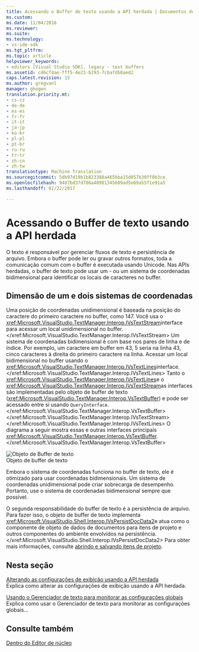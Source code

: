 ```yaml
---
title: Acessando o Buffer de texto usando a API herdada | Documentos do Microsoft
ms.custom: 
ms.date: 11/04/2016
ms.reviewer: 
ms.suite: 
ms.technology:
- vs-ide-sdk
ms.tgt_pltfrm: 
ms.topic: article
helpviewer_keywords:
- editors [Visual Studio SDK], legacy - text buffers
ms.assetid: cd6cf4ae-fff5-4e23-b293-7cbafdb8aed2
caps.latest.revision: 15
ms.author: gregvanl
manager: ghogen
translation.priority.mt:
- cs-cz
- de-de
- es-es
- fr-fr
- it-it
- ja-jp
- ko-kr
- pl-pl
- pt-br
- ru-ru
- tr-tr
- zh-cn
- zh-tw
translationtype: Machine Translation
ms.sourcegitcommit: 5db97d19b1b823388a465bba15d057b30ff0b3ce
ms.openlocfilehash: 9487bd37d786a40981345609ad5e69a55f1e91a5
ms.lasthandoff: 02/22/2017

---
```

# <a name="accessing-the-text-buffer-by-using-the-legacy-api"></a>Acessando o Buffer de texto usando a API herdada
O texto é responsável por gerenciar fluxos de texto e persistência de arquivo. Embora o buffer pode ler ou gravar outros formatos, toda a comunicação comum com o buffer é executada usando Unicode. Nas APIs herdadas, o buffer de texto pode usar um - ou um sistema de coordenadas bidimensional para identificar os locais de caracteres no buffer.  
  
## <a name="one--and-two-dimension-coordinate-systems"></a>Dimensão de um e dois sistemas de coordenadas  
 Uma posição de coordenadas unidimensional é baseada na posição do caractere do primeiro caractere no buffer, como 147. Você usa o <xref:Microsoft.VisualStudio.TextManager.Interop.IVsTextStream>interface para acessar um local unidimensional no buffer.</xref:Microsoft.VisualStudio.TextManager.Interop.IVsTextStream> Um sistema de coordenadas bidimensional é com base nos pares de linha e de índice. Por exemplo, um caractere em buffer em 43, 5 seria na linha 43, cinco caracteres à direita do primeiro caractere na linha. Acessar um local bidimensional no buffer usando o <xref:Microsoft.VisualStudio.TextManager.Interop.IVsTextLines>interface.</xref:Microsoft.VisualStudio.TextManager.Interop.IVsTextLines> Tanto o <xref:Microsoft.VisualStudio.TextManager.Interop.IVsTextLines>e o <xref:Microsoft.VisualStudio.TextManager.Interop.IVsTextStream>as interfaces são implementadas pelo objeto de buffer de texto (<xref:Microsoft.VisualStudio.TextManager.Interop.VsTextBuffer>) e pode ser acessado entre si usando `QueryInterface`.</xref:Microsoft.VisualStudio.TextManager.Interop.VsTextBuffer> </xref:Microsoft.VisualStudio.TextManager.Interop.IVsTextStream> </xref:Microsoft.VisualStudio.TextManager.Interop.IVsTextLines> O diagrama a seguir mostra essas e outras interfaces principais <xref:Microsoft.VisualStudio.TextManager.Interop.VsTextBuffer>.</xref:Microsoft.VisualStudio.TextManager.Interop.VsTextBuffer>  
  
 ![Objeto de Buffer de texto](~/docs/extensibility/media/vstextbuffer.gif "vsTextBuffer")  
Objeto de buffer de texto  
  
 Embora o sistema de coordenadas funciona no buffer de texto, ele é otimizado para usar coordenadas bidimensionais. Um sistema de coordenadas unidimensional pode criar sobrecarga de desempenho. Portanto, use o sistema de coordenadas bidimensional sempre que possível.  
  
 O segunda responsabilidade do buffer de texto é a persistência de arquivo. Para fazer isso, o objeto de buffer de texto implementa <xref:Microsoft.VisualStudio.Shell.Interop.IVsPersistDocData2>e atua como o componente de objeto de dados de documentos para itens de projeto e outros componentes do ambiente envolvidos na persistência.</xref:Microsoft.VisualStudio.Shell.Interop.IVsPersistDocData2> Para obter mais informações, consulte [abrindo e salvando itens de projeto](../extensibility/internals/opening-and-saving-project-items.md).  
  
## <a name="in-this-section"></a>Nesta seção  
 [Alterando as configurações de exibição usando a API herdada](../extensibility/changing-view-settings-by-using-the-legacy-api.md)  
 Explica como alterar as configurações de exibição usando a API herdada.  
  
 [Usando o Gerenciador de texto para monitorar as configurações globais](../extensibility/using-the-text-manager-to-monitor-global-settings.md)  
 Explica como usar o Gerenciador de texto para monitorar as configurações globais...  
  
## <a name="see-also"></a>Consulte também  
 [Dentro do Editor de núcleo](../extensibility/inside-the-core-editor.md)
